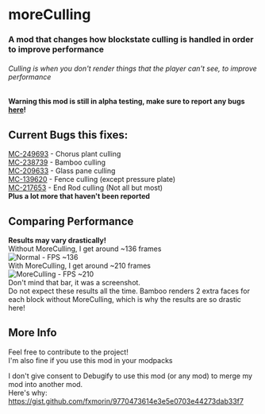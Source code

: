 # moreCulling  
### A mod that changes how blockstate culling is handled in order to improve performance  
###### Culling is when you don't render things that the player can't see, to improve performance
  
**Warning this mod is still in alpha testing, make sure to report any bugs [here](https://github.com/fxmorin/moreculling/issues)!**  
  
## Current Bugs this fixes:  
[MC-249693](https://bugs.mojang.com/browse/MC-249693) - Chorus plant culling  
[MC-238739](https://bugs.mojang.com/browse/MC-238739) - Bamboo culling  
[MC-209633](https://bugs.mojang.com/browse/MC-209633) - Glass pane culling  
[MC-139620](https://bugs.mojang.com/browse/MC-139620) - Fence culling (except pressure plate)  
[MC-217653](https://bugs.mojang.com/browse/MC-217653) - End Rod culling (Not all but most)  
**Plus a lot more that haven't been reported**  

## Comparing Performance  
**Results may vary drastically!**  
Without MoreCulling, I get around ~136 frames  
![Normal - FPS ~136](https://github.com/fxmorin/MoreCulling/blob/master/images/normally.png)  
With MoreCulling, I get around ~210 frames  
![MoreCulling - FPS ~210](https://github.com/fxmorin/MoreCulling/blob/master/images/moreculling.png)  
Don't mind that bar, it was a screenshot.  
Do not expect these results all the time. Bamboo renders 2 extra faces for each block without MoreCulling, which is why the results are so drastic here!  
  
## More Info    
Feel free to contribute to the project!  
I'm also fine if you use this mod in your modpacks  
  
I don't give consent to Debugify to use this mod (or any mod) to merge my mod into another mod.  
Here's why: https://gist.github.com/fxmorin/9770473614e3e5e0703e44273dab33f7  
